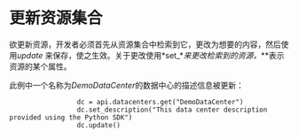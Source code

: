 # 更新资源集合

欲更新资源，开发者必须首先从资源集合中检索到它，更改为想要的内容，然后使用*update*
来保存，使之生效。关于更改使用*set\_\**来更改检索到的资源，*\**表示资源的某个属性。

此例中一个名称为*DemoDataCenter*的数据中心的描述信息被更新：

                     dc = api.datacenters.get("DemoDataCenter")
                     dc.set_description("This data center description provided using the Python SDK")
                     dc.update()
                     

